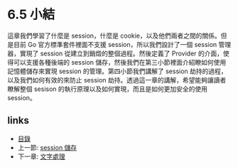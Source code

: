 # 6.5 小結
這章我們學習了什麼是 session，什麼是 cookie，以及他們兩者之間的關係。但是目前 Go 官方標準套件裡面不支援 session，所以我們設計了一個 session 管理器，實現了 session 從建立到銷燬的整個過程。然後定義了 Provider 的介面，使得可以支援各種後端的 session 儲存，然後我們在第三小節裡面介紹瞭如何使用記憶體儲存來實現 session 的管理。第四小節我們講解了 session 劫持的過程，以及我們如何有效的來防止 session 劫持。透過這一章的講解，希望能夠讓讀者瞭解整個 sesison 的執行原理以及如何實現，而且是如何更加安全的使用 session。
## links
   * [目錄](<preface.md>)
   * 上一節: [session 儲存](<06.4.md>)
   * 下一章: [文字處理](<07.0.md>)
